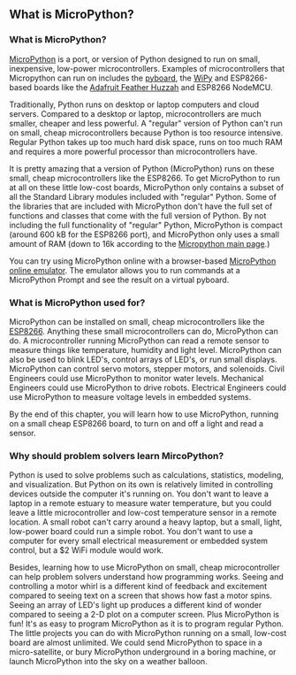 
## What is MicroPython?
### What is MicroPython?
[MicroPython](http://micropython.org/) is a port, or version of Python designed to run on small, inexpensive, low-power microcontrollers. Examples of microcontrollers that Micropython can run on includes the [pyboard](https://store.micropython.org/), the [WiPy](https://pycom.io/development-boards) and ESP8266-based boards like the [Adafruit Feather Huzzah](https://learn.adafruit.com/adafruit-feather-huzzah-esp8266) and ESP8266 NodeMCU.  

Traditionally, Python runs on desktop or laptop computers and cloud servers. Compared to a desktop or laptop, microcontrollers are much smaller, cheaper and less powerful.  A "regular" version of Python can't run on small, cheap microcontrollers because Python is too resource intensive. Regular Python takes up too much hard disk space, runs on too much RAM and requires a more powerful processor than microcontrollers have. 

It is pretty amazing that a version of Python (MicroPython) runs on these small, cheap microcontrollers like the ESP8266. To get MicroPython to run at all on these little low-cost boards, MicroPython only contains a subset of all the Standard Library modules included with "regular" Python. Some of the libraries that are included with MicroPython don't have the full set of functions and classes that come with the full version of Python. By not including the full functionality of "regular" Python, MicroPython is compact (around 600 kB for the ESP8266 port), and MicroPython only uses a small amount of RAM (down to 16k according to the [Micropython main page](https://micropython.org/).)

You can try using MicroPython online with a browser-based [MicroPython online emulator](https://micropython.org/unicorn/). The emulator allows you to run commands at a MicroPython Prompt and see the result on a virtual pyboard. 
### What is MicroPython used for?
MicroPython can be installed on small, cheap microcontrollers like the [ESP8266](https://learn.adafruit.com/adafruit-feather-huzzah-esp8266). Anything these small microcontrollers can do, MicroPython can do. A microcontroller running MicroPython can read a remote sensor to measure things like temperature, humidity and light level. MicroPython can also be used to blink LED's, control arrays of LED's, or run small displays. MicroPython can control servo motors, stepper motors, and solenoids. Civil Engineers could use MicroPython to monitor water levels. Mechanical Engineers could use MicroPython to drive robots. Electrical Engineers could use MicroPython to measure voltage levels in embedded systems. 

By the end of this chapter, you will learn how to use MicroPython, running on a small cheap ESP8266 board, to turn on and off a light and read a sensor.
### Why should problem solvers learn MircoPython?
Python is used to solve problems such as calculations, statistics, modeling, and visualization. But Python on its own is relatively limited in controlling devices outside the computer it's running on. You don't want to leave a laptop in a remote estuary to measure water temperature, but you could leave a little microcontroller and low-cost temperature sensor in a remote location. A small robot can't carry around a heavy laptop, but a small, light, low-power board could run a simple robot. You don't want to use a computer for every small electrical measurement or embedded system control, but a $2 WiFi module would work. 

Besides, learning how to use MicroPython on small, cheap microcontroller can help problem solvers understand how programming works. Seeing and controlling a motor whirl is a different kind of feedback and excitement compared to seeing text on a screen that shows how fast a motor spins. Seeing an array of LED's light up produces a different kind of wonder compared to seeing a 2-D plot on a computer screen. Plus MicroPython is fun! It's as easy to program MicroPython as it is to program regular Python. The little projects you can do with MicroPython running on a small, low-cost board are almost unlimited. We could send MicroPython to space in a micro-satellite, or bury MicroPython underground in a boring machine, or launch MicroPython into the sky on a weather balloon.
 

